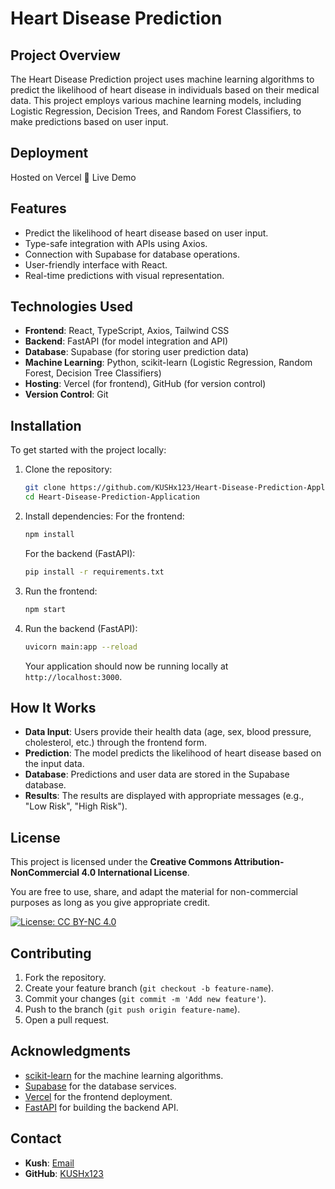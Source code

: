 # Heart Disease Prediction

## Project Overview

The Heart Disease Prediction project uses machine learning algorithms to predict the likelihood of heart disease in individuals based on their medical data. This project employs various machine learning models, including Logistic Regression, Decision Trees, and Random Forest Classifiers, to make predictions based on user input.

## Deployment

Hosted on Vercel
🔗 Live Demo 

## Features

- Predict the likelihood of heart disease based on user input.
- Type-safe integration with APIs using Axios.
- Connection with Supabase for database operations.
- User-friendly interface with React.
- Real-time predictions with visual representation.

## Technologies Used

- **Frontend**: React, TypeScript, Axios, Tailwind CSS
- **Backend**: FastAPI (for model integration and API)
- **Database**: Supabase (for storing user prediction data)
- **Machine Learning**: Python, scikit-learn (Logistic Regression, Random Forest, Decision Tree Classifiers)
- **Hosting**: Vercel (for frontend), GitHub (for version control)
- **Version Control**: Git

## Installation

To get started with the project locally:

1. Clone the repository:
   ```bash
   git clone https://github.com/KUSHx123/Heart-Disease-Prediction-Application.git
   cd Heart-Disease-Prediction-Application
   ```

2. Install dependencies:
   For the frontend:
   ```bash
   npm install
   ```

   For the backend (FastAPI):
   ```bash
   pip install -r requirements.txt
   ```

3. Run the frontend:
   ```bash
   npm start
   ```

4. Run the backend (FastAPI):
   ```bash
   uvicorn main:app --reload
   ```

   Your application should now be running locally at `http://localhost:3000`.

## How It Works

- **Data Input**: Users provide their health data (age, sex, blood pressure, cholesterol, etc.) through the frontend form.
- **Prediction**: The model predicts the likelihood of heart disease based on the input data.
- **Database**: Predictions and user data are stored in the Supabase database.
- **Results**: The results are displayed with appropriate messages (e.g., "Low Risk", "High Risk").

## License

This project is licensed under the **Creative Commons Attribution-NonCommercial 4.0 International License**.

You are free to use, share, and adapt the material for non-commercial purposes as long as you give appropriate credit.

[![License: CC BY-NC 4.0](https://img.shields.io/badge/License-CC%20BY--NC%204.0-lightgrey.svg)](https://creativecommons.org/licenses/by-nc/4.0/)

## Contributing

1. Fork the repository.
2. Create your feature branch (`git checkout -b feature-name`).
3. Commit your changes (`git commit -m 'Add new feature'`).
4. Push to the branch (`git push origin feature-name`).
5. Open a pull request.

## Acknowledgments

- [scikit-learn](https://scikit-learn.org/) for the machine learning algorithms.
- [Supabase](https://supabase.io/) for the database services.
- [Vercel](https://vercel.com/) for the frontend deployment.
- [FastAPI](https://fastapi.tiangolo.com/) for building the backend API.

## Contact

- **Kush**: [Email](mailto:your-email@example.com)
- **GitHub**: [KUSHx123](https://github.com/KUSHx123)
